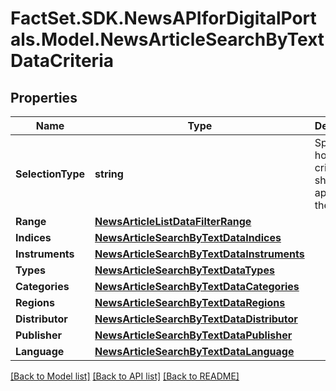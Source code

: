 # FactSet.SDK.NewsAPIforDigitalPortals.Model.NewsArticleSearchByTextDataCriteria

## Properties

Name | Type | Description | Notes
------------ | ------------- | ------------- | -------------
**SelectionType** | **string** | Specify how the criteria should be applied to the search. | [optional] [default to SelectionTypeEnum.Include]
**Range** | [**NewsArticleListDataFilterRange**](NewsArticleListDataFilterRange.md) |  | [optional] 
**Indices** | [**NewsArticleSearchByTextDataIndices**](NewsArticleSearchByTextDataIndices.md) |  | [optional] 
**Instruments** | [**NewsArticleSearchByTextDataInstruments**](NewsArticleSearchByTextDataInstruments.md) |  | [optional] 
**Types** | [**NewsArticleSearchByTextDataTypes**](NewsArticleSearchByTextDataTypes.md) |  | [optional] 
**Categories** | [**NewsArticleSearchByTextDataCategories**](NewsArticleSearchByTextDataCategories.md) |  | [optional] 
**Regions** | [**NewsArticleSearchByTextDataRegions**](NewsArticleSearchByTextDataRegions.md) |  | [optional] 
**Distributor** | [**NewsArticleSearchByTextDataDistributor**](NewsArticleSearchByTextDataDistributor.md) |  | [optional] 
**Publisher** | [**NewsArticleSearchByTextDataPublisher**](NewsArticleSearchByTextDataPublisher.md) |  | [optional] 
**Language** | [**NewsArticleSearchByTextDataLanguage**](NewsArticleSearchByTextDataLanguage.md) |  | [optional] 

[[Back to Model list]](../README.md#documentation-for-models) [[Back to API list]](../README.md#documentation-for-api-endpoints) [[Back to README]](../README.md)

